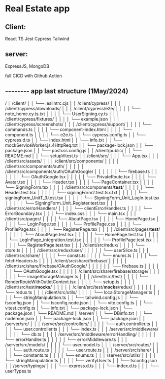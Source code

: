 # Real Estate app

## Client:
React TS Jest Cypress Tailwind 

## server:
ExpressJS, MongoDB

full CICD with Github.Action 



## -------- app last structure (1May/2024)

/
│   /client/
│   │   └── .eslintrc.cjs
│   │   /client/cypress/
│   │   │   /client/cypress/downloads/
│   │   │   /client/cypress/e2e/
│   │   │   │   └── note_home.cy.ts.txt
│   │   │   │   └── UserSigning.cy.ts
│   │   │   /client/cypress/fixtures/
│   │   │   │   └── example.json
│   │   │   /client/cypress/screenshots/
│   │   │   /client/cypress/support/
│   │   │   │   └── commands.ts
│   │   │   │   └── component-index.html
│   │   │   │   └── component.ts
│   │   │   │   └── e2e.ts
│   │   └── cypress.config.ts
│   │   └── cypress.d.ts
│   │   └── index.html
│   │   └── info.txt
│   │   └── mockServiceWorker.js.4HttpReq.txt
│   │   └── package-lock.json
│   │   └── package.json
│   │   └── postcss.config.js
│   │   /client/public/
│   │   └── README.md
│   │   └── setupVitest.ts
│   │   /client/src/
│   │   │   └── App.tsx
│   │   │   /client/src/assets/
│   │   │   /client/src/components/
│   │   │   │   /client/src/components/auth/
│   │   │   │   │   /client/src/components/auth/OAuthGoogle/
│   │   │   │   │   │   └── firebase.ts
│   │   │   │   │   │   └── OAuthGoogle.tsx
│   │   │   │   │   └── PrivateRoute.tsx
│   │   │   │   └── Avatar.tsx
│   │   │   │   └── Header.tsx
│   │   │   │   └── PageContainer.tsx
│   │   │   │   └── SigningForm.tsx
│   │   │   │   /client/src/components/__test__/
│   │   │   │   │   └── Header.test.tsx
│   │   │   │   │   └── signingForm2.test.tsx.txt
│   │   │   │   │   └── signingForm_UnitT_3.test.tsx
│   │   │   │   │   └── SigningForm_Unit_LogIn.test.tsx
│   │   │   │   │   └── SigningForm_Unit_Register.test.tsx
│   │   │   /client/src/errorHandlers/
│   │   │   │   └── clientErrorHandler.ts
│   │   │   │   └── ErrorBoundary.tsx
│   │   │   └── index.css
│   │   │   └── main.tsx
│   │   │   /client/src/pages/
│   │   │   │   └── AboutPage.tsx
│   │   │   │   └── HomePage.tsx
│   │   │   │   └── LogInPage.tsx
│   │   │   │   └── ProfilePage.css
│   │   │   │   └── ProfilePage.tsx
│   │   │   │   └── RegisterPage.tsx
│   │   │   │   /client/src/pages/__test__/
│   │   │   │   │   └── AboutPage.test.tsx
│   │   │   │   │   └── HomePage.test.tsx
│   │   │   │   │   └── LogInPage_integration.test.tsx
│   │   │   │   │   └── ProfilePage.test.tsx
│   │   │   │   │   └── RegisterPage.test.tsx
│   │   │   /client/src/redux/
│   │   │   │   └── store.ts
│   │   │   │   /client/src/redux/user/
│   │   │   │   │   └── userSlice.ts
│   │   │   /client/src/share/
│   │   │   │   └── consts.ts
│   │   │   │   └── enums.ts
│   │   │   │   └── fetchHeaders.ts
│   │   │   │   /client/src/share/firebase/
│   │   │   │   │   /client/src/share/firebase/OAuthGoogle/
│   │   │   │   │   │   └── firebase.ts
│   │   │   │   │   │   └── OAuthGoogle.tsx
│   │   │   │   │   /client/src/share/firebase/storage/
│   │   │   │   │   │   └── imageStorageManager.ts
│   │   │   /client/src/test/
│   │   │   │   └── RenderRouteWithOutletContext.tsx
│   │   │   │   └── setup.ts
│   │   │   │   /client/src/test/__mocks__/
│   │   │   │   │   /client/src/test/__mocks__/redux/
│   │   │   │   │   │   └── redux.ts
│   │   │   /client/src/utils/
│   │   │   │   └── localStorageManager.ts
│   │   │   │   └── stringManipulation.ts
│   │   └── tailwind.config.js
│   │   └── tsconfig.json
│   │   └── tsconfig.node.json
│   │   └── vite.config.ts
│   │   └── vitest.config.ts
│   └── info.txt
│   └── package-lock.json
│   └── package.json
│   └── README.md
│   /server/
│   │   └── DBinfo.txt
│   │   └── nodemon.json
│   │   └── package-lock.json
│   │   └── package.json
│   │   /server/src/
│   │   │   /server/src/controllers/
│   │   │   │   └── auth.controller.ts
│   │   │   │   └── user.controller.ts
│   │   │   └── index.ts
│   │   │   /server/src/middleware/
│   │   │   │   └── db.ts
│   │   │   │   /server/src/middleware/errorHandling/
│   │   │   │   │   └── errorHandler.ts
│   │   │   │   │   └── errorMiddleware.ts
│   │   │   /server/src/models/
│   │   │   │   └── user.model.ts
│   │   │   /server/src/routes/
│   │   │   │   └── auth.route.ts
│   │   │   │   └── user.route.ts
│   │   │   /server/src/share/
│   │   │   │   └── constants.ts
│   │   │   │   └── enums.ts
│   │   │   /server/src/utils/
│   │   │   │   └── stringManipulation.ts
│   │   │   │   └── verifyUser.ts
│   │   └── tsconfig.json
│   │   /server/typings/
│   │   │   └── express.d.ts
│   │   │   └── index.d.ts
│   │   │   └── userTypes.ts

